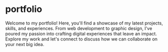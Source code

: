# portfolio
Welcome to my portfolio! Here, you'll find a showcase of my latest projects, skills, and experiences. From web development to graphic design, I've poured my passion into crafting digital experiences that leave an impact. Explore my work and let's connect to discuss how we can collaborate on your next big idea.
